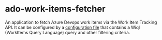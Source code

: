 <!--
SPDX-FileCopyrightText: 2024 grow platform GmbH

SPDX-License-Identifier: MIT
-->

# ado-work-items-fetcher

An application to fetch Azure Devops work items via the Work Item Tracking API. It can be configured by a [configuration file](#prepare-configuration-file) that contains a Wiql (WorkItems Query Language) query and other filtering criteria.
